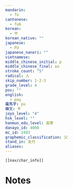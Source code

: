 ```yaml
---
mandarin:
  - fù
cantonese:
  - fu6
korean:
  - 부
korean_native: ""
japanese:
  - FU
japanese_nanori: ""
vietnamese:
middle_chinese_initial: p
middle_chinese_final: ɨo
stroke_count: "5"
radical: 人
skip_number: 1-2-3
grade_level: 4
pos: ""
english:
  - pay
羅馬字: pu
韓文: 푸
joyo_level: "4"
hsk_level: ""
hanmun_edu_level: 高等
danayo_id: 4008
mc_id: 2493
graphemic_classification: 父
stand_in: 支付
aliases:
---
```

```meta-bind-embed
[[nav/char_info]]
```

# Notes
